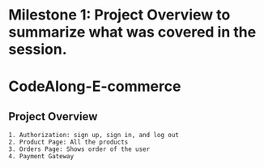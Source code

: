 # Milestone 1: Project Overview to summarize what was covered in the session.

# CodeAlong-E-commerce 

## Project Overview
    1. Authorization: sign up, sign in, and log out
    2. Product Page: All the products
    3. Orders Page: Shows order of the user
    4. Payment Gateway